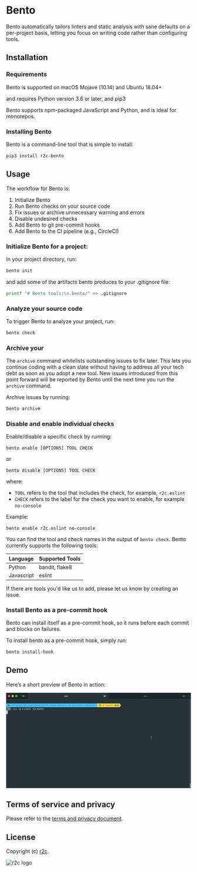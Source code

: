 # Bento
Bento automatically tailors linters and static analysis with sane defaults on a per-project basis, letting you focus on writing code rather than configuring tools.

## Installation

### Requirements

Bento is supported on 
macOS Mojave (10.14) and
Ubuntu 18.04+

and requires
Python version 3.6 or later, and
pip3

Bento supports npm-packaged JavaScript and Python, and is ideal for monorepos.

### Installing Bento
Bento is a command-line tool that is simple to install:

```bash
pip3 install r2c-bento
```

## Usage
The workflow for Bento is:

1. Initialize Bento
2. Run Bento checks on your source code
3. Fix issues or archive unnecessary warning and errors
4. Disable undesired checks
5. Add Bento to git pre-commit hooks
6. Add Bento to the CI pipeline (e.g., CircleCI)

### Initialize Bento for a project:

In your project directory, run:

```bash
bento init
```

and add some of the artifacts bento produces to your .gitignore file:

```bash
printf "# Bento tools:\n.bento/" >> .gitignore
```

### Analyze your source code
To trigger Bento to analyze your project, run:

```bash
bento check
```

### Archive your 

The `archive` command whitelists outstanding issues to fix later. This lets you continue coding with a clean slate without having to address all your tech debt as soon as you adopt a new tool. New issues introduced from this point forward will be reported by Bento until the next time you run the `archive` command.

Archive issues by running:

```bash
bento archive
```

### Disable and enable individual checks
Enable/disable a specific check by running:

```
bento enable [OPTIONS] TOOL CHECK
```
or
```
bento disable [OPTIONS] TOOL CHECK
```
where:

* `TOOL` refers to the tool that includes the check, for example, `r2c.eslint`
*  `CHECK` refers to the label for the check you want to enable, for example `no-console`

Example: 

```
bento enable r2c.eslint no-console
```
You can find the tool and check names in the output of `bento check`. Bento currently supports the following tools:

| Language   | Supported Tools |
|------------|-----------------|
| Python     | bandit, flake8  |
| Javascript | eslint          |

If there are tools you'd like us to add, please let us know by creating an issue.

### Install Bento as a pre-commit hook
Bento can install itself as a pre-commit hook, so it runs before each commit and blocks on failures.

To install bento as a pre-commit hook, simply run:
```bash
bento install-hook
```

## Demo
Here’s a short preview of Bento in action:

![Bento demo](bento-demo.gif)

## Terms of service and privacy
Please refer to the [terms and privacy document](https://github.com/returntocorp/bento/blob/master/PRIVACY.md).

## License
Copyright (c) [r2c](https://r2c.dev ).

![r2c logo](https://r2c.dev/r2c-logo-silhouette.png)
